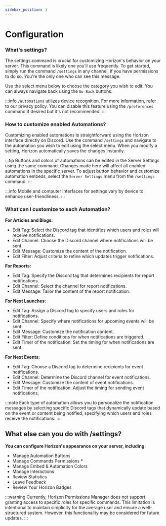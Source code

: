 ```yaml
---
sidebar_position: 3
---
```


# Configuration

### What's settings?
The settings command is crucial for customizing Horizon's behavior on your server. This command is likely one you'll use frequently. To get started, simply run the command `/settings` in any channel, if you have permissions to do so. You're the only one who can see this message.

Use the select menu below to choose the category you wish to edit. You can always navigate back using the `Go Back` buttons.

:::info
 `/automations` utilizes device recognition. For more information, refer to our privacy policy. You can disable this feature using the `/preferences` command if desired but it's not recommended.
 :::

### How to customize enabled Automations?
Customizing enabled automations is straightforward using the Horizon interface directly on Discord. Use the command `/settings` and navigate to the automation you wish to edit using the select menu. When you modify a setting, Horizon automatically saves the changes instantly.

:::tip
Buttons and colors of automations can be edited in the Server Settings using the same command. Changes made here will affect all enabled automations in the specific server. To adjust button behavior and customize automation embeds, select the `Server Settings` menu from the `/settings` command. 
:::

:::info
Mobile and computer interfaces for settings vary by device to enhance user-friendliness. 
:::

### What can I customize to each Automation?

**For Articles and Blogs:**
- Edit Tag: Select the Discord tag that identifies which users and roles will receive notifications.
- Edit Channel: Choose the Discord channel where notifications will be sent.
- Edit Message: Customize the content of the notification.
- Edit Filter: Adjust criteria to refine which updates trigger notifications.

**For Reports:**
- Edit Tag: Specify the Discord tag that determines recipients for report notifications.
- Edit Channel: Select the channel for report notifications.
- Edit Message: Tailor the content of the report notification.

**For Next Launches:**
- Edit Tag: Assign a Discord tag to specify users and roles for notifications.
- Edit Channel: Specify where notifications for upcoming events will be sent.
- Edit Message: Customize the notification content.
- Edit Filter: Define conditions for when notifications are triggered.
- Edit Timer of the notification: Set the timing for when notifications are sent.

**For Next Events:**
- Edit Tag: Choose a Discord tag to determine recipients for event notifications.
- Edit Channel: Determine the Discord channel for event notifications.
- Edit Message: Customize the content of event notifications.
- Edit Timer of the notification: Adjust the timing for sending event notifications.

:::note
Each type of automation allows you to personalize the notification messages by selecting specific Discord tags that dynamically update based on the event or content being notified, specifying which users and roles receive the notifications.
:::

## What else can you do with /settings?

**You can configure Horizon's appearance on your server, including:**
- Manage Automation Buttons
- Manage Commands Permissions *
- Manage Embed & Automation Colors
- Manage Interactions
- Review Statistics
- Leave Feedback
- Review Your Horizon Badges

:::warning
Currently, Horizon Permissions Manager does not support granting access to specific roles for specific commands. This limitation is intentional to maintain simplicity for the average user and ensure a well-structured system. However, this functionality may be considered for future updates.
:::
